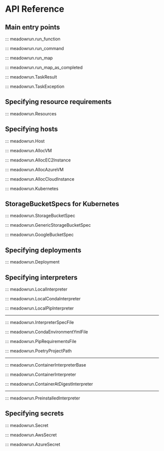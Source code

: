 # API Reference

## Main entry points

::: meadowrun.run_function

::: meadowrun.run_command

::: meadowrun.run_map

::: meadowrun.run_map_as_completed

::: meadowrun.TaskResult

::: meadowrun.TaskException


## Specifying resource requirements

::: meadowrun.Resources


## Specifying hosts

::: meadowrun.Host

::: meadowrun.AllocVM

::: meadowrun.AllocEC2Instance

::: meadowrun.AllocAzureVM

::: meadowrun.AllocCloudInstance

::: meadowrun.Kubernetes


## StorageBucketSpecs for Kubernetes

::: meadowrun.StorageBucketSpec

::: meadowrun.GenericStorageBucketSpec

::: meadowrun.GoogleBucketSpec


## Specifying deployments

::: meadowrun.Deployment


## Specifying interpreters

::: meadowrun.LocalInterpreter

::: meadowrun.LocalCondaInterpreter

::: meadowrun.LocalPipInterpreter

---

::: meadowrun.InterpreterSpecFile

::: meadowrun.CondaEnvironmentYmlFile

::: meadowrun.PipRequirementsFile

::: meadowrun.PoetryProjectPath

---

::: meadowrun.ContainerInterpreterBase

::: meadowrun.ContainerInterpreter

::: meadowrun.ContainerAtDigestInterpreter

---

::: meadowrun.PreinstalledInterpreter


## Specifying secrets

::: meadowrun.Secret

::: meadowrun.AwsSecret

::: meadowrun.AzureSecret
